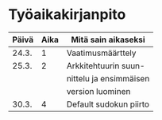 # Työaikakirjanpito

| Päivä | Aika | Mitä sain aikaseksi   |
|-------|------|-----------------------|
|24.3.  |  1   | Vaatimusmäärttely     |
|25.3.  |  2   | Arkkitehtuurin suun-  |
|       |      |nittelu ja ensimmäisen |
|       |      |version luominen       |
|30.3.  |  4   |Default sudokun piirto |

